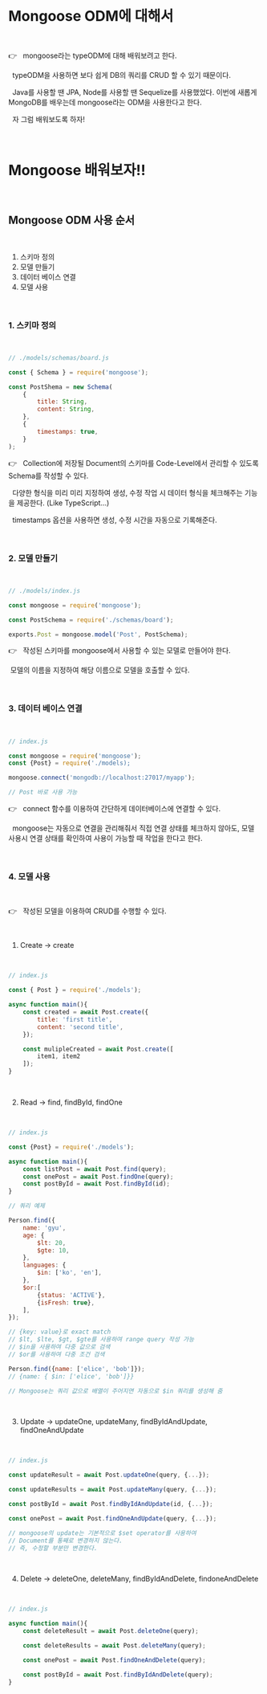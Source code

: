 <br>

# Mongoose ODM에 대해서

<br>

👉 &nbsp; mongoose라는 typeODM에 대해 배워보려고 한다.

&nbsp; typeODM을 사용하면 보다 쉽게 DB의 쿼리를 CRUD 할 수 있기 때문이다.

&nbsp; Java를 사용할 땐 JPA, Node를 사용할 땐 Sequelize를 사용했었다. 이번에 새롭게 MongoDB를 배우는데 mongoose라는 ODM을 사용한다고 한다.

&nbsp; 자 그럼 배워보도록 하자!

<br>

# Mongoose 배워보자!!

<br>

## Mongoose ODM 사용 순서

<br>

1. 스키마 정의
2. 모델 만들기
3. 데이터 베이스 연결
4. 모델 사용

<br>

### 1. 스키마 정의

<br>

```js
// ./models/schemas/board.js

const { Schema } = require('mongoose');

const PostShema = new Schema(
    {
        title: String,
        content: String,
    },
    {
        timestamps: true,
    }
);
```

👉 &nbsp; Collection에 저장될 Document의 스키마를 Code-Level에서 관리할 수 있도록 Schema를 작성할 수 있다.

&nbsp; 다양한 형식을 미리 미리 지정하여 생성, 수정 작업 시 데이터 형식을 체크해주는 기능을 제공한다. (Like TypeScript...)

&nbsp; timestamps 옵션을 사용하면 생성, 수정 시간을 자동으로 기록해준다.

<br>

### 2. 모델 만들기

<br>

```js
// ./models/index.js

const mongoose = require('mongoose');

const PostSchema = require('./schemas/board');

exports.Post = mongoose.model('Post', PostSchema);
```

👉 &nbsp; 작성된 스키마를 mongoose에서 사용할 수 있는 모델로 만들어야 한다.

&nbsp;모델의 이름을 지정하여 해당 이름으로 모델을 호출할 수 있다.

<br>

### 3. 데이터 베이스 연결

<br>

```js
// index.js

const mongoose = require('mongoose');
const {Post} = require('./models);

mongoose.connect('mongodb://localhost:27017/myapp');

// Post 바로 사용 가능
```

👉 &nbsp; connect 함수를 이용하여 간단하게 데이터베이스에 연결할 수 있다.

&nbsp; mongoose는 자동으로 연결을 관리해줘서 직접 연결 상태를 체크하지 않아도, 모델 사용시 연결 상태를 확인하여 사용이 가능할 때 작업을 한다고 한다.

<br>

### 4. 모델 사용

<br>

👉 &nbsp; 작성된 모델을 이용하여 CRUD를 수행할 수 있다.

<br>

1. Create -> create

<br>

```js
// index.js

const { Post } = require('./models');

async function main(){
    const created = await Post.create({
        title: 'first title',
        content: 'second title',
    });

    const mulipleCreated = await Post.create([
        item1, item2
    ]);
}
```

<br>

2. Read -> find, findById, findOne

<br>


```js
// index.js

const {Post} = require('./models');

async function main(){
    const listPost = await Post.find(query);
    const onePost = await Post.findOne(query);
    const postById = await Post.findById(id);
}
```

```js
// 쿼리 예제

Person.find({
    name: 'gyu',
    age: {
        $lt: 20,
        $gte: 10,
    },
    languages: {
        $in: ['ko', 'en'],
    },
    $or:[
        {status: 'ACTIVE'},
        {isFresh: true},
    ],
});

// {key: value}로 exact match
// $lt, $lte, $gt, $gte를 사용하여 range query 작성 가능
// $in을 사용하여 다중 값으로 검색
// $or를 사용하여 다중 조건 검색

Person.find({name: ['elice', 'bob']});
// {name: { $in: ['elice', 'bob']}}

// Mongoose는 쿼리 값으로 배열이 주어지면 자동으로 $in 쿼리를 생성해 줌
```

<br>

3. Update -> updateOne, updateMany, findByIdAndUpdate, findOneAndUpdate

<br>

```js
// index.js

const updateResult = await Post.updateOne(query, {...});

const updateResults = await Post.updateMany(query, {...});

const postById = await Post.findByIdAndUpdate(id, {...});

const onePost = await Post.findOneAndUpdate(query, {...});

// mongoose의 update는 기본적으로 $set operator를 사용하여
// Document를 통째로 변경하지 않는다.
// 즉, 수정할 부분만 변경한다.

```

<br>

4. Delete -> deleteOne, deleteMany, findByIdAndDelete, findoneAndDelete

<br>

```js
// index.js

async function main(){
    const deleteResult = await Post.deleteOne(query);

    const deleteResults = await Post.deleteMany(query);

    const onePost = await Post.findOneAndDelete(query);

    const postById = await Post.findByIdAndDelete(query);
}
```


